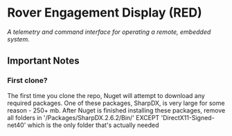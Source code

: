 # Rover Engagement Display (RED)
*A telemetry and command interface for operating a remote, embedded system.*

## Important Notes

### First clone?
The first time you clone the repo, Nuget will attempt to download any required packages.  One of these packages, SharpDX, is very large for some reason - 250+ mb.  After Nuget is finished installing these packages, remove all folders in '/Packages/SharpDX.2.6.2/Bin/' EXCEPT 'DirectX11-Signed-net40' which is the only folder that's actually needed
